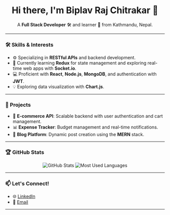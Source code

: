 <h1 align="center">Hi there, I'm Biplav Raj Chitrakar 👋</h1>
<p align="center">
  A <b>Full Stack Developer</b> 🛠️ and learner 📘 from Kathmandu, Nepal.
</p>

---

### 🛠 Skills & Interests
- ⚙️ Specializing in **RESTful APIs** and backend development.
- 🌱 Currently learning **Redux** for state management and exploring real-time web apps with **Socket.io**.
- 💻 Proficient with **React**, **Node.js**, **MongoDB**, and authentication with **JWT**.
- 💡 Exploring data visualization with **Chart.js**.

---

### 🚀 Projects
- 🛒 **E-commerce API**: Scalable backend with user authentication and cart management.
- 📊 **Expense Tracker**: Budget management and real-time notifications.
- 📖 **Blog Platform**: Dynamic post creation using the **MERN** stack.

---

### 🏆 GitHub Stats
<p align="center">
  <img src="https://github-readme-stats.vercel.app/api?username=biplav-chitrakar&show_icons=true&theme=dark&hide=issues&count_private=true" alt="GitHub Stats" />
  <img src="https://github-readme-stats.vercel.app/api/top-langs/?username=biplav-chitrakar&layout=compact&theme=dark" alt="Most Used Languages" />
</p>

---

### 📫 Let's Connect!
- 🌐 [LinkedIn](https://www.linkedin.com/in/biplav-chitrakar/)
- 📧 [Email](mailto:biplav2059@gmail.com)

---
